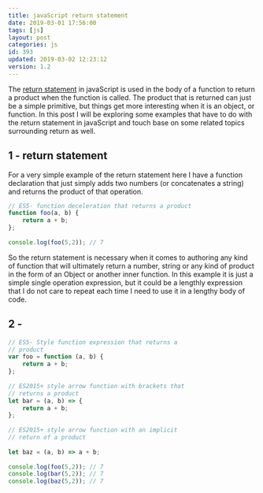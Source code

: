 ```yaml
---
title: javaScript return statement
date: 2019-03-01 17:56:00
tags: [js]
layout: post
categories: js
id: 393
updated: 2019-03-02 12:23:12
version: 1.2
---
```


The [return statement](https://developer.mozilla.org/en-US/docs/Web/JavaScript/Reference/Statements/return) in javaScript is used in the body of a function to return a product when the function is called. The product that is returned can just be a simple primitive, but things get more interesting when it is an object, or function. In this post I will be exploring some examples that have to do with the return statement in javaScript and touch base on some related topics surrounding return as well.

<!-- more -->

## 1 - return statement

For a very simple example of the return statement here I have a function declaration that just simply adds two numbers (or concatenates a string) and returns the product of that operation.

```js
// ES5- function deceleration that returns a product
function foo(a, b) {
    return a + b;
};
 
console.log(foo(5,2)); // 7
```

So the return statement is necessary when it comes to authoring any kind of function that will ultimately return a number, string or any kind of product in the form of an Object or another inner function. In this example it is just a simple single operation expression, but it could be a lengthly expression that I do not care to repeat each time I need to use it in a lengthy body of code.

## 2 - 

```js
// ES5- Style function expression that returns a 
// product
var foo = function (a, b) {
    return a + b;
};
 
// ES2015+ style arrow function with brackets that 
// returns a product
let bar = (a, b) => {
    return a + b;
};
 
// ES2015+ style arrow function with an implicit 
// return of a product
 
let baz = (a, b) => a + b;
 
console.log(foo(5,2)); // 7
console.log(bar(5,2)); // 7
console.log(baz(5,2)); // 7
```
